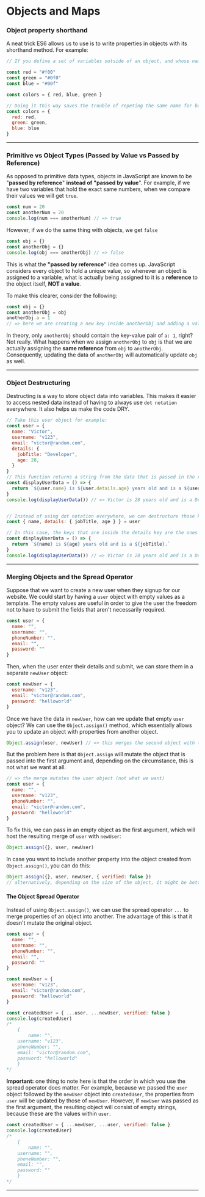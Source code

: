 # Objects and Maps

### Object property shorthand

A neat trick ES6 allows us to use is to write properties in objects with its shorthand method. For example:

```js
// If you define a set of variables outside of an object, and whose names are the same as the names of the keys you specify inside the object, then you can just write it like this:

const red = "#f00"
const green = "#0f0"
const blue = "#00f"

const colors = { red, blue, green }

// Doing it this way saves the trouble of repeting the same name for both keys and values.
const colors = {
  red: red,
  green: green,
  blue: blue
}
```

---

### Primitive vs Object Types (Passed by Value vs Passed by Reference)

As opposed to primitive data types, objects in JavaScript are known to be "**passed by reference**" **instead of "passed by value**". For example, if we have two variables that hold the exact same numbers, when we compare their values we will get `true`.

```js
const num = 20
const anotherNum = 20
console.log(num === anotherNum) // => true
```

However, if we do the same thing with objects, we get `false`

```js
const obj = {}
const anotherObj = {}
console.log(obj === anotherObj) // => false
```

This is what the **"passed by reference"** idea comes up. JavaScript considers every object to hold a unique value, so whenever an object is assigned to a variable, what is actually being assigned to it is a **reference** to the object itself, **NOT a value**. 

To make this clearer, consider the following:

```js
const obj = {}
const anotherObj = obj
anotherObj.a = 1 
// => here we are creating a new key inside anotherObj and adding a value of 1.
```

In theory, only `anotherObj` should contain the key-value pair of `a: 1`, right? Not really. What happens when we assign `anotherObj` to `obj` is that we are actually assigning the **same reference** from `obj` to `anotherObj`. Consequently, updating the data of `anotherObj` will automatically update `obj` as well.

---

### Object Destructuring

Destructing is a way to store object data into variables. This makes it easier to access nested data instead of having to always use `dot notation` everywhere. It also helps us make the code DRY.

```js
// Take this user object for example:
const user = {
  name: "Victor",
  username: "v123",
  email: "victor@random.com",
  details: {
    jobTitle: "Developer",
    age: 28,
  }
}
// This function returns a string from the data that is passed in the return.
const displayUserData = () => {
  return `${user.name} is ${user.details.age} years old and is a ${user.details.jobTitle}.`
}
console.log(displayUserData()) // => Victor is 28 years old and is a Developer.


// Instead of using dot notation everywhere, we can destructure those keys into variables:
const { name, details: { jobTitle, age } } = user

// In this case, the keys that are inside the details key are the ones that are being destructured from details. This is also called 'nested destructuring'. And this is the result:
const displayUserData = () => {
  return `${name} is ${age} years old and is a ${jobTitle}.`
}
console.log(displayUserData()) // => Victor is 28 years old and is a Developer.
```

---

### Merging Objects and the Spread Operator

Suppose that we want to create a new user when they signup for our website. We could start by having a `user` object with empty values as a template. The empty values are useful in order to give the user the freedom not to have to submit the fields that aren't necessarily required.

```js
const user = {
  name: "",
  username: "",
  phoneNumber: "",
  email: "",
  password: ""
}
```

Then, when the user enter their details and submit, we can store them in a separate `newUser` object:

```js
const newUser = {
  username: "v123",
  email: "victor@random.com",
  password: "helloworld"
}
```

Once we have the data in `newUser`, how can we update that empty `user` object? We can use the `Object.assign()` method, which essentially allows you to update an object with properties from another object.

```js
Object.assign(user, newUser) // => this merges the second object with the first object.
```

But the problem here is that `Object.assign` will mutate the object that is passed into the first argument and, depending on the circumstance, this is not what we want at all. 

```js
// => the merge mutates the user object (not what we want)
const user = {
  name: "",
  username: "v123",
  phoneNumber: "",
  email: "victor@random.com",
  password: "helloworld"
}
```

To fix this, we can pass in an empty object as the first argument, which will host the resulting merge of `user` with `newUser`:

```js
Object.assign({}, user, newUser)
```

In case you want to include another property into the object created from `Object.assign()`, you can do this:

```js
Object.assign({}, user, newUser, { verified: false })
// alternatively, depending on the size of the object, it might be better to create it first, then pass it into the above.
```

#### The Object Spread Operator

Instead of using `Object.assign()`, we can use the spread operator `...` to merge properties of an object into another. The advantage of this is that it doesn't mutate the original object.

```js
const user = {
  name: "",
  username: "",
  phoneNumber: "",
  email: "",
  password: ""
}

const newUser = {
  username: "v123",
  email: "victor@random.com",
  password: "helloworld"
}

const createdUser = { ...user, ...newUser, verified: false }
console.log(createdUser)
/*
	{
		name: "",
  	username: "v123",
  	phoneNumber: "",
  	email: "victor@random.com",
  	password: "helloworld"
	}
*/
```

**Important:** one thing to note here is that the order in which you use the spread operator does matter. For example, because we passed the `user` object followed by the `newUser` object into `createdUser`, the properties from `user` will be updated by those of `newUser`. However, if `newUser` was passed as the first argument, the resulting object will consist of empty strings, because these are the values within `user`.

```js
const createdUser = { ...newUser, ...user, verified: false }
console.log(createdUser)
/*
	{
		name: "",
  	username: "",
  	phoneNumber: "",
  	email: "",
  	password: ""
	}
*/
```

---











